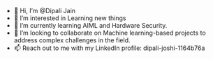 - 👋 Hi, I’m @Dipali Jain
- 👀 I’m interested in Learning new things
- 🌱 I’m currently learning AIML and Hardware Security.
- 💞️ I’m looking to collaborate on Machine learning-based projects to address complex challenges in the field.
- 📫 Reach out to me with my LinkedIn profile: dipali-joshi-1164b76a

<!---
dipaishaj/dipaishaj is a ✨ special ✨ repository because its `README.md` (this file) appears on your GitHub profile.
You can click the Preview link to take a look at your changes.
--->
